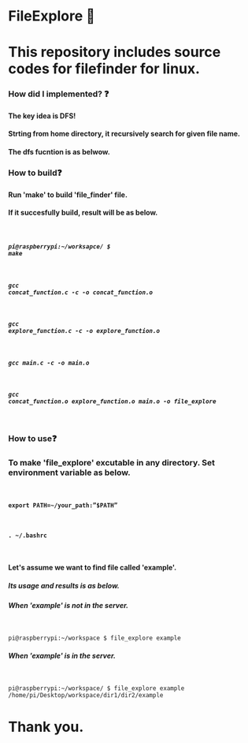 # FileExplore :mag_right:
# This repository includes source codes for filefinder for linux.

### How did I implemented? :question:
#### The key idea is DFS!
#### Strting from home directory, it recursively search for given file name.
#### The dfs fucntion is as belwow.




### How to build:question:
#### Run 'make' to build 'file_finder' file.
#### If it succesfully build, result will be as below. 

##### <code>
##### pi@raspberrypi:~/worksapce/ $ make
##### gcc concat_function.c -c -o concat_function.o
##### gcc explore_function.c -c -o explore_function.o
##### gcc main.c -c -o main.o
##### gcc concat_function.o explore_function.o main.o -o file_explore
</code>






### How to use:question:
### To make 'file_explore' excutable in any directory. Set environment variable as below.
#### <code>
#### export PATH=~/your_path:”$PATH”
#### . ~/.bashrc
</code>


#### Let's assume we want to find file called 'example'.
##### Its usage and results is as below.
##### When 'example' is not in the server.
##### <code>
pi@raspberrypi:~/workspace $ file_explore example
</code>


##### When 'example' is in the server.
##### <code> 
pi@raspberrypi:~/workspace/ $ file_explore example
/home/pi/Desktop/workspace/dir1/dir2/example
</code>





# Thank you.
